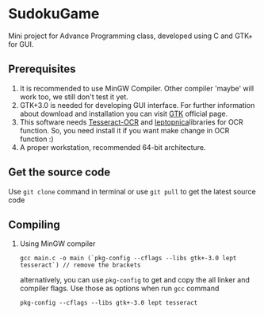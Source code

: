 # SudokuGame
Mini project for Advance Programming class, developed using C and GTK+ for GUI.

## Prerequisites
1. It is recommended to use MinGW Compiler. Other compiler 'maybe' will work too, we still don't test it yet.
2. GTK+3.0 is needed for developing GUI interface. For further information about download and installation you can visit [GTK](https://www.gtk.org/download/index.php) official page.
3. This software needs [Tesseract-OCR](https://github.com/tesseract-ocr/tesseract) and [leptopnica](http://www.leptonica.com/source/README.html)libraries for OCR function. So, you need install it if you want make change in OCR function :)
4. A proper workstation, recommended 64-bit architecture.

## Get the source code
Use `git clone` command in terminal or use `git pull` to get the latest source code
## Compiling
1. Using MinGW compiler</br>
    ```
    gcc main.c -o main (`pkg-config --cflags --libs gtk+-3.0 lept tesseract`) // remove the brackets
    ```

   alternatively, you can use `pkg-config` to get and copy the all linker and compiler flags. Use those as options when run `gcc` command
    ```
    pkg-config --cflags --libs gtk+-3.0 lept tesseract
    ```




